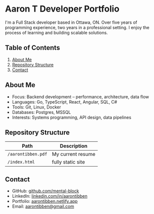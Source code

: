 # Aaron T Developer Portfolio

I'm a Full Stack developer based in Ottawa, ON. Over five years of programming experience, two years in a professional setting. I enjoy the process of learning and building scalable solutions.

## Table of Contents

1. [About Me](#about-me)
2. [Repository Structure](#repository-structure)
3. [Contact](#contact)

## About Me

- Focus: Backend development – performance, architecture, data flow
- Languages: Go, TypeScript, React, Angular, SQL, C#
- Tools: Git, Linux, Docker
- Databases: Postgres, MSSQL
- Interests: Systems programming, API design, data pipelines

## Repository Structure

| Path               | Description       |
| ------------------ | ----------------- |
| `/aarontibben.pdf` | My current resume |
| `/index.html`      | fully static site |

## Contact

- GitHub: [github.com/mental-block](https://github.com/mental-block)
- LinkedIn: [linkedin.com/in/aarontibben](https://www.linkedin.com/in/aarontibben/)
- Portfolio: [aarontibben.netlify.app](https://aarontibben.netlify.app)
- Email: aarontibben@gmail.com
